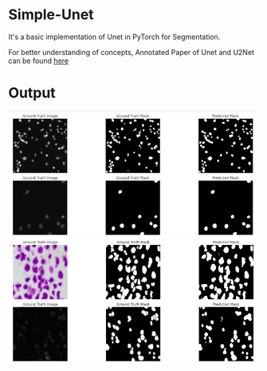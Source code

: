 # Simple-Unet
It's a basic implementation of Unet in PyTorch for Segmentation.

For better understanding of concepts, Annotated Paper of Unet and U2Net can be found [here](https://github.com/kunalkarda/Annotated-Research-Paper)


# Output
![Output](https://github.com/kunalkarda/Simple-Unet-/blob/main/Outputs/Screenshot%20from%202021-01-09%2015-57-00.png)
![Output](https://github.com/kunalkarda/Simple-Unet-/blob/main/Outputs/Screenshot%20from%202021-01-09%2015-57-11.png)
